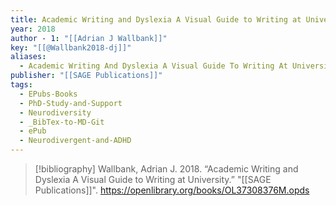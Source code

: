 ```yaml
---
title: Academic Writing and Dyslexia A Visual Guide to Writing at University
year: 2018
author - 1: "[[Adrian J Wallbank]]"
key: "[[@Wallbank2018-dj]]"
aliases:
  - Academic Writing And Dyslexia A Visual Guide To Writing At University
publisher: "[[SAGE Publications]]"
tags:
  - EPubs-Books
  - PhD-Study-and-Support
  - Neurodiversity
  - _BibTex-to-MD-Git
  - ePub
  - Neurodivergent-and-ADHD
---
```


> [!bibliography]
> Wallbank, Adrian J. 2018. “Academic Writing and Dyslexia A Visual Guide to Writing at University.” "[[SAGE Publications]]". https://openlibrary.org/books/OL37308376M.opds